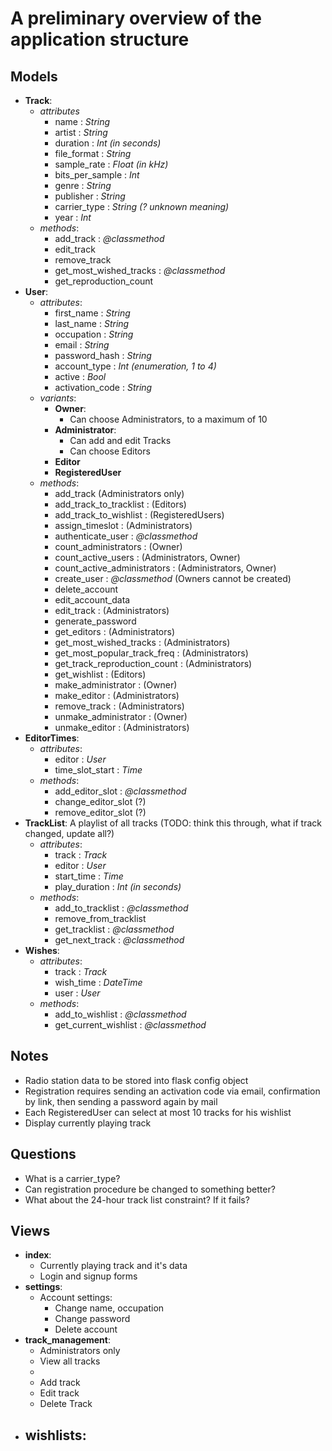 # A preliminary overview of the application structure

## Models
- **Track**:
    - *attributes*
        - name : *String*
        - artist : *String*
        - duration : *Int (in seconds)*
        - file_format : *String*
        - sample_rate : *Float (in kHz)*
        - bits_per_sample : *Int*
        - genre : *String*
        - publisher : *String*
        - carrier_type : *String (? unknown meaning)*
        - year : *Int*
    - *methods*:
        - add_track : *@classmethod*
        - edit_track
        - remove_track
        - get_most_wished_tracks : *@classmethod*
        - get_reproduction_count
- **User**:
    - *attributes*:
        - first_name : *String*
        - last_name : *String*
        - occupation : *String*
        - email : *String*
        - password_hash : *String*
        - account_type : *Int (enumeration, 1 to 4)*
        - active : *Bool*
        - activation_code : *String*
    - *variants*:
        - **Owner**:
            - Can choose Administrators, to a maximum of 10
        - **Administrator**:
            - Can add and edit Tracks
            - Can choose Editors
        - **Editor**
        - **RegisteredUser**
    - *methods*:
        - add_track (Administrators only)
        - add_track_to_tracklist : (Editors)
        - add_track_to_wishlist : (RegisteredUsers)
        - assign_timeslot : (Administrators)
        - authenticate_user : *@classmethod*
        - count_administrators : (Owner)
        - count_active_users : (Administrators, Owner)
        - count_active_administrators : (Administrators, Owner)
        - create_user : *@classmethod* (Owners cannot be created)
        - delete_account
        - edit_account_data
        - edit_track : (Administrators)
        - generate_password
        - get_editors : (Administrators)
        - get_most_wished_tracks : (Administrators)
        - get_most_popular_track_freq : (Administrators)
        - get_track_reproduction_count : (Administrators)
        - get_wishlist : (Editors)
        - make_administrator : (Owner)
        - make_editor : (Administrators)
        - remove_track : (Administrators)
        - unmake_administrator : (Owner)
        - unmake_editor : (Administrators)
- **EditorTimes**:
    - *attributes*:
        - editor : *User*
        - time_slot_start : *Time*
    - *methods*:
        - add_editor_slot : *@classmethod*
        - change_editor_slot (?)
        - remove_editor_slot (?)
- **TrackList**:    A playlist of all tracks (TODO: think this through, what if track changed, update all?)
    - *attributes*:
        - track : *Track*
        - editor : *User*
        - start_time : *Time*
        - play_duration : *Int (in seconds)*
    - *methods*:
        - add_to_tracklist : *@classmethod*
        - remove_from_tracklist
        - get_tracklist : *@classmethod*
        - get_next_track : *@classmethod*
- **Wishes**:
    - *attributes*:
        - track : *Track*
        - wish_time : *DateTime*
        - user : *User*
    - *methods*:
        - add_to_wishlist : *@classmethod*
        - get_current_wishlist : *@classmethod*

## Notes
- Radio station data to be stored into flask config object
- Registration requires sending an activation code via email, confirmation by link, then sending a password again by mail
- Each RegisteredUser can select at most 10 tracks for his wishlist
- Display currently playing track

## Questions
- What is a carrier_type?
- Can registration procedure be changed to something better?
- What about the 24-hour track list constraint? If it fails?


## Views
- **index**:
    - Currently playing track and it's data
    - Login and signup forms
- **settings**:
    - Account settings:
        - Change name, occupation
        - Change password
        - Delete account
- **track_management**:
    - Administrators only
    - View all tracks
    -
    - Add track
    - Edit track
    - Delete Track
- **wishlists**:
    -
